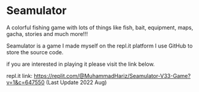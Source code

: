 # Seamulator
A colorful fishing game with lots of things like fish, bait, equipment, maps, gacha, stories and much more!!!

Seamulator is a game I made myself on the repl.it platform I use GitHub to store the source code.


if you are interested in playing it please visit the link below.

repl.it link: https://replit.com/@MuhammadHariz/Seamulator-V33-Game?v=1&c=647550
(Last Update 2022 Aug)
